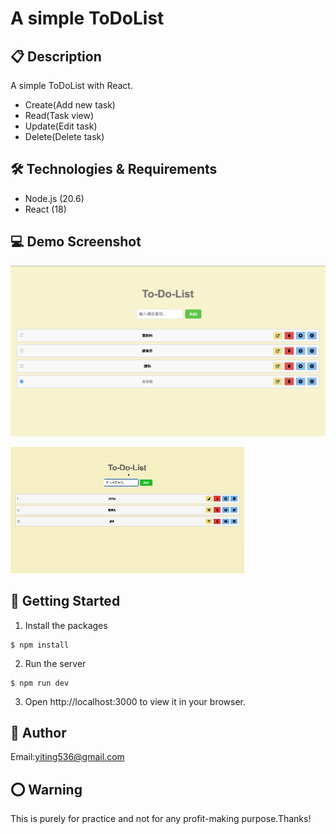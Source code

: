 # A simple ToDoList

## 📋 Description

A simple ToDoList with React.

- Create(Add new task)
- Read(Task view)
- Update(Edit task)
- Delete(Delete task)

## 🛠️ Technologies & Requirements

- Node.js (20.6)
- React (18)

## 💻 Demo Screenshot

![](imgs//To-Do-List-screenshot.png)

![](imgs//To-Do-List-demo.gif)

## 🚀 Getting Started

1. Install the packages

```
$ npm install
```

2. Run the server

```
$ npm run dev
```

3. Open http://localhost:3000 to view it in your browser.

## 👤 Author

Email:yiting536@gmail.com

## ⭕️ Warning

This is purely for practice and not for any profit-making purpose.Thanks!

